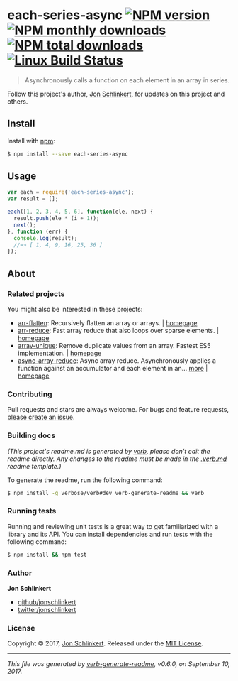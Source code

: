 # each-series-async [![NPM version](https://img.shields.io/npm/v/each-series-async.svg?style=flat)](https://www.npmjs.com/package/each-series-async) [![NPM monthly downloads](https://img.shields.io/npm/dm/each-series-async.svg?style=flat)](https://npmjs.org/package/each-series-async) [![NPM total downloads](https://img.shields.io/npm/dt/each-series-async.svg?style=flat)](https://npmjs.org/package/each-series-async) [![Linux Build Status](https://img.shields.io/travis/jonschlinkert/each-series-async.svg?style=flat&label=Travis)](https://travis-ci.org/jonschlinkert/each-series-async)

> Asynchronously calls a function on each element in an array in series.

Follow this project's author, [Jon Schlinkert](https://github.com/jonschlinkert), for updates on this project and others.

## Install

Install with [npm](https://www.npmjs.com/):

```sh
$ npm install --save each-series-async
```

## Usage

```js
var each = require('each-series-async');
var result = [];

each([1, 2, 3, 4, 5, 6], function(ele, next) {
  result.push(ele * (i + 1));
  next();
}, function (err) {
  console.log(result);
  //=> [ 1, 4, 9, 16, 25, 36 ]
});
```

## About

### Related projects

You might also be interested in these projects:

* [arr-flatten](https://www.npmjs.com/package/arr-flatten): Recursively flatten an array or arrays. | [homepage](https://github.com/jonschlinkert/arr-flatten "Recursively flatten an array or arrays.")
* [arr-reduce](https://www.npmjs.com/package/arr-reduce): Fast array reduce that also loops over sparse elements. | [homepage](https://github.com/jonschlinkert/arr-reduce "Fast array reduce that also loops over sparse elements.")
* [array-unique](https://www.npmjs.com/package/array-unique): Remove duplicate values from an array. Fastest ES5 implementation. | [homepage](https://github.com/jonschlinkert/array-unique "Remove duplicate values from an array. Fastest ES5 implementation.")
* [async-array-reduce](https://www.npmjs.com/package/async-array-reduce): Async array reduce. Asynchronously applies a function against an accumulator and each element in an… [more](https://github.com/jonschlinkert/async-array-reduce) | [homepage](https://github.com/jonschlinkert/async-array-reduce "Async array reduce. Asynchronously applies a function against an accumulator and each element in an array (from left to right, in series) to reduce it to a single value.")

### Contributing

Pull requests and stars are always welcome. For bugs and feature requests, [please create an issue](../../issues/new).

### Building docs

_(This project's readme.md is generated by [verb](https://github.com/verbose/verb-generate-readme), please don't edit the readme directly. Any changes to the readme must be made in the [.verb.md](.verb.md) readme template.)_

To generate the readme, run the following command:

```sh
$ npm install -g verbose/verb#dev verb-generate-readme && verb
```

### Running tests

Running and reviewing unit tests is a great way to get familiarized with a library and its API. You can install dependencies and run tests with the following command:

```sh
$ npm install && npm test
```

### Author

**Jon Schlinkert**

* [github/jonschlinkert](https://github.com/jonschlinkert)
* [twitter/jonschlinkert](https://twitter.com/jonschlinkert)

### License

Copyright © 2017, [Jon Schlinkert](https://github.com/jonschlinkert).
Released under the [MIT License](LICENSE).

***

_This file was generated by [verb-generate-readme](https://github.com/verbose/verb-generate-readme), v0.6.0, on September 10, 2017._
